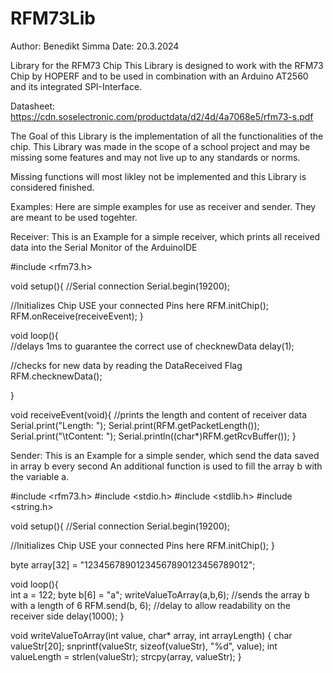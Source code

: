 # RFM73Lib
Author: Benedikt Simma
Date: 20.3.2024

Library for the RFM73 Chip
This Library is designed to work with the RFM73 Chip by HOPERF 
and to be used in combination with an Arduino AT2560 and its integrated SPI-Interface.

Datasheet: https://cdn.soselectronic.com/productdata/d2/4d/4a7068e5/rfm73-s.pdf

The Goal of this Library is the implementation of all the functionalities of the chip.
This Library was made in the scope of a school project and may be missing some features 
and may not live up to any standards or norms.

Missing functions will most likley not be implemented and this Library is considered finished.

Examples:
Here are simple examples for use as receiver and sender. They are meant to be used togehter.

Receiver:
This is an Example for a simple receiver, which prints all received data into the Serial Monitor of the ArduinoIDE

#include <rfm73.h>

void setup(){
  //Serial connection
  Serial.begin(19200);

  //Initializes Chip USE your connected Pins here
  RFM.initChip();  
  RFM.onReceive(receiveEvent);
}

void loop(){  
  //delays 1ms to guarantee the correct use of checknewData
  delay(1);

  //checks for new data by reading the DataReceived Flag
  RFM.checknewData();
  
}

void receiveEvent(void){
  //prints the length and content of receiver data
  Serial.print("Length: ");
  Serial.print(RFM.getPacketLength());
  Serial.print("\tContent: ");
  Serial.println((char*)RFM.getRcvBuffer());
}



Sender:
This is an Example for a simple sender, which send the data saved in array b every second
An additional function is used to fill the array b with the variable a.

#include <rfm73.h>
#include <stdio.h>
#include <stdlib.h>
#include <string.h>

void setup(){
  //Serial connection
  Serial.begin(19200);

  //Initializes Chip USE your connected Pins here
  RFM.initChip();
}


byte array[32] = "12345678901234567890123456789012";

void loop(){  
  int a = 122; 
  byte b[6] = "a";
  writeValueToArray(a,b,6);
  //sends the array b with a length of 6
  RFM.send(b, 6);
  //delay to allow readability on the receiver side
  delay(1000);
}

void writeValueToArray(int value, char* array, int arrayLength) {
    char valueStr[20];
    snprintf(valueStr, sizeof(valueStr), "%d", value);
    int valueLength = strlen(valueStr);
    strcpy(array, valueStr);
}